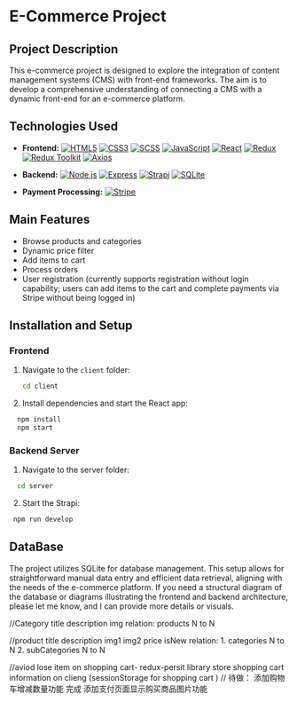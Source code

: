 # E-Commerce Project

## Project Description

This e-commerce project is designed to explore the integration of content management systems (CMS) with front-end frameworks. The aim is to develop a comprehensive understanding of connecting a CMS with a dynamic front-end for an e-commerce platform.

## Technologies Used

- **Frontend:**
  [![HTML5](https://img.shields.io/badge/HTML5-E34F26?style=flat&logo=html5&logoColor=white)](https://developer.mozilla.org/en-US/docs/Web/Guide/HTML/HTML5)
  [![CSS3](https://img.shields.io/badge/CSS3-1572B6?style=flat&logo=css3&logoColor=white)](https://developer.mozilla.org/en-US/docs/Web/CSS)
  [![SCSS](https://img.shields.io/badge/SCSS-CC6699?style=flat&logo=sass&logoColor=white)](https://sass-lang.com/)
  [![JavaScript](https://img.shields.io/badge/JavaScript-F7DF1E?style=flat&logo=javascript&logoColor=black)](https://developer.mozilla.org/en-US/docs/Web/JavaScript)
  [![React](https://img.shields.io/badge/React-20232A?style=flat&logo=react&logoColor=61DAFB)](https://reactjs.org/)
  [![Redux](https://img.shields.io/badge/Redux-764ABC?style=flat&logo=redux&logoColor=white)](https://redux.js.org/)
  [![Redux Toolkit](https://img.shields.io/badge/Redux_Toolkit-764ABC?style=flat&logo=redux&logoColor=white)](https://redux-toolkit.js.org/)
  [![Axios](https://img.shields.io/badge/Axios-5A29E4?style=flat&logo=axios&logoColor=white)](https://axios-http.com/)

- **Backend:**
  [![Node.js](https://img.shields.io/badge/Node.js-43853D?style=flat&logo=node-dot-js&logoColor=white)](https://nodejs.org/)
  [![Express](https://img.shields.io/badge/Express-000000?style=flat&logo=express&logoColor=white)](https://expressjs.com/)
  [![Strapi](https://img.shields.io/badge/Strapi-2F2E8B?style=flat&logo=strapi&logoColor=white)](https://strapi.io/)
  [![SQLite](https://img.shields.io/badge/SQLite-07405E?style=flat&logo=sqlite&logoColor=white)](https://www.sqlite.org/index.html)

- **Payment Processing:**
  [![Stripe](https://img.shields.io/badge/Stripe-626CD9?style=flat&logo=stripe&logoColor=white)](https://stripe.com/)

## Main Features

- Browse products and categories
- Dynamic price filter
- Add items to cart
- Process orders
- User registration (currently supports registration without login capability; users can add items to the cart and complete payments via Stripe without being logged in)

## Installation and Setup

### Frontend

1. Navigate to the `client` folder:
   ```bash
   cd client
   ```
2. Install dependencies and start the React app:

```bash
  npm install
  npm start
```

### Backend Server

1. Navigate to the server folder:

```bash
  cd server
```

2. Start the Strapi:

```bash
 npm run develop
```

## DataBase

The project utilizes SQLite for database management. This setup allows for straightforward manual data entry and efficient data retrieval, aligning with the needs of the e-commerce platform. If you need a structural diagram of the database or diagrams illustrating the frontend and backend architecture, please let me know, and I can provide more details or visuals.

//Category
title
description
img
relation: products N to N

//product
title
description
img1
img2
price
isNew
relation: 1. categories N to N 2. subCategories N to N

//aviod lose item on shopping cart- redux-persit library store shopping cart information on clieng (sessionStorage for shopping cart )
// 待做： 添加购物车增减数量功能 完成
添加支付页面显示购买商品图片功能
